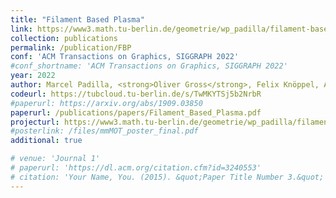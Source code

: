 ```yaml
---
title: "Filament Based Plasma"
link: https://www3.math.tu-berlin.de/geometrie/wp_padilla/filament-based-plasma/
collection: publications
permalink: /publication/FBP
conf: 'ACM Transactions on Graphics, SIGGRAPH 2022'
#conf_shortname: 'ACM Transactions on Graphics, SIGGRAPH 2022'
year: 2022
author: Marcel Padilla, <strong>Oliver Gross</strong>, Felix Knöppel, Albert Chern, Ulrich Pinkall, Peter Schröder
codeurl: https://tubcloud.tu-berlin.de/s/TwMKYTSj5b2NrbR
#paperurl: https://arxiv.org/abs/1909.03850
paperurl: /publications/papers/Filament_Based_Plasma.pdf
projecturl: https://www3.math.tu-berlin.de/geometrie/wp_padilla/filament-based-plasma/
#posterlink: /files/mmMOT_poster_final.pdf
additional: true

# venue: 'Journal 1'
# paperurl: 'https://dl.acm.org/citation.cfm?id=3240553'
# citation: 'Your Name, You. (2015). &quot;Paper Title Number 3.&quot; <i>Journal 1</i>. 1(3).'
---
```

